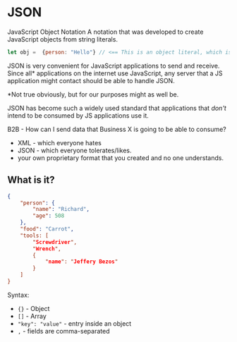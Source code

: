 # JSON
JavaScript Object Notation
A notation that was developed to create JavaScript objects from string literals.

```JavaScript
let obj =  {person: "Hello"} // <== This is an object literal, which is essentially JSON
```

JSON is very convenient for JavaScript applications to send and receive. Since all* applications on the internet use JavaScript, any server that a JS application might contact should be able to handle JSON.

*Not true obviously, but for our purposes might as well be.

JSON has become such a widely used standard that applications that *don't* intend to be consumed by JS applications use it.

B2B - How can I send data that Business X is going to be able to consume?
* XML - which everyone hates
* JSON - which everyone tolerates/likes.
* your own proprietary format that you created and no one understands.

## What is it?

```json
{
    "person": {
        "name": "Richard",
        "age": 508
    },
    "food": "Carrot",
    "tools: [
        "Screwdriver",
        "Wrench",
        {
            "name": "Jeffery Bezos"
        }
    ]
}
```
Syntax:
* `{}` - Object
* `[]` - Array
* `"key": "value"` - entry inside an object
* `,` - fields are comma-separated